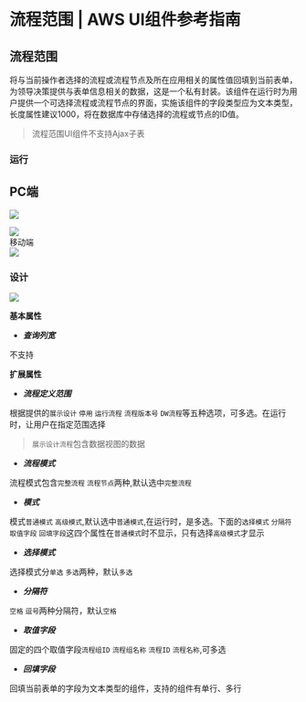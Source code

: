 # 流程范围 | AWS UI组件参考指南

## 流程范围

将与当前操作者选择的流程或流程节点及所在应用相关的属性值回填到当前表单，为领导决策提供与表单信息相关的数据，这是一个私有封装。该组件在运行时为用户提供一个可选择流程或流程节点的界面，实施该组件的字段类型应为文本类型，长度属性建议1000，将在数据库中存储选择的流程或节点的ID值。

> 流程范围UI组件不支持Ajax子表

### 运行

PC端  
---  
![](https://docs.awspaas.com/reference-guide/aws-paas-ui-reference-guide/list/processfwR1.png)   
  
![](https://docs.awspaas.com/reference-guide/aws-paas-ui-reference-guide/list/processfwR3.png)  
移动端  
![](https://docs.awspaas.com/reference-guide/aws-paas-ui-reference-guide/list/processfwR1_m.png)  
  
### 设计

![](https://docs.awspaas.com/reference-guide/aws-paas-ui-reference-guide/list/processfwD1.png)

**基本属性**

  * **_查询列宽_**

不支持

**扩展属性**

  * **_流程定义范围_**

根据提供的`展示设计` `停用` `运行流程` `流程版本号` `DW流程`等五种选项，可多选。在运行时，让用户在指定范围选择

> `展示设计流程`包含数据视图的数据

  * **_流程模式_**

流程模式包含`完整流程` `流程节点`两种,默认选中`完整流程`

  * **_模式_**

模式`普通模式` `高级模式`,默认选中`普通模式`,在运行时，是多选。下面的`选择模式` `分隔符` `取值字段` `回填字段`这四个属性在`普通模式`时不显示，只有选择`高级模式`才显示

  * **_选择模式_**

选择模式分`单选` `多选`两种，默认`多选`

  * **_分隔符_**

`空格` `逗号`两种分隔符，默认`空格`

  * **_取值字段_**

固定的四个取值字段`流程组ID` `流程组名称` `流程ID` `流程名称`,可多选

  * **_回填字段_**

回填当前表单的字段为文本类型的组件，支持的组件有单行、多行